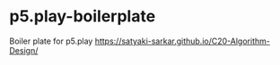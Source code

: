 # p5.play-boilerplate
Boiler plate for p5.play
https://satyaki-sarkar.github.io/C20-Algorithm-Design/
